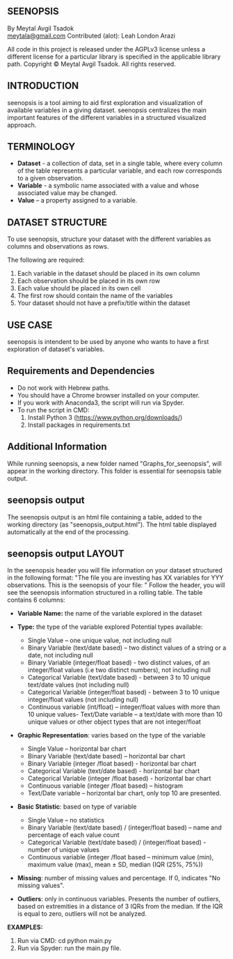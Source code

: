 
## **SEENOPSIS**
By Meytal Avgil Tsadok  
meytala@gmail.com
Contributed (alot): Leah London Arazi  


All code in this project is released under the AGPLv3 license unless a different license for a particular library is specified in the applicable library path.
Copyright © Meytal Avgil Tsadok. All rights reserved.

## **INTRODUCTION**

seenopsis is a tool aiming to aid first exploration and visualization of available variables in a giving dataset.  seenopsis centralizes the main important features of the different variables in a structured visualized approach.

## **TERMINOLOGY**

- **Dataset** - a collection of data, set in a single table, where every column of the table represents a particular variable, and each row corresponds to a given observation.
- **Variable** - a symbolic name associated with a value and whose associated value may be changed.
- **Value** – a property assigned to a variable.

## **DATASET STRUCTURE**
To use seenopsis, structure your dataset with the different variables as columns and observations as rows.

The following are required:

1. Each variable in the dataset should be placed in its own column
2. Each observation should be placed in its own row
3. Each value should be placed in its own cell
4. The first row should contain the name of the variables
5. Your dataset should not have a prefix/title within the dataset

## **USE CASE**
seenopsis is intendent to be used by anyone who wants to have a first exploration of dataset&#39;s variables.

## **Requirements and Dependencies**
- Do not work with Hebrew paths.
- You should have a Chrome browser installed on your computer.
- If you work with Anaconda3, the script will run via Spyder.
- To run the script in CMD:
  1. Install Python 3 (https://www.python.org/downloads/)
  2. Install packages in requirements.txt

## **Additional Information**

While running seenopsis, a new folder named &quot;Graphs_for_seenopsis&quot;, will appear in the working directory. This folder is essential for seenopsis table output.

## **seenopsis  output**

The seenopsis output is an html file containing a table, added to the working directory (as &quot;seenopsis\_output.html&quot;).
The html table displayed automatically at the end of the processing.

## **seenopsis** **output** **LAYOUT**

In the seenopsis header you will file information on your dataset structured in the following format:
&quot;The file you are investing has XX variables for YYY observations.
This is the seenopsis of your file: &quot;
Follow the header, you will see the seenopsis information structured in a rolling table. The table contains 6 columns:
- **Variable Name:** the name of the variable explored in the dataset
- **Type:** the type of the variable explored
  Potential types available:
    - Single Value – one unique value, not including null
    - Binary Variable (text/date based) – two distinct values of a string or a date, not including null
    - Binary Variable (integer/float based) - two distinct values, of an integer/float values (i.e two distinct numbers), not including null
    - Categorical Variable (text/date based) - between 3 to 10 unique text/date values (not including null)
    - Categorical Variable (integer/float based) - between 3 to 10 unique integer/float values (not including null)
    - Continuous variable (int/float) – integer/float values with more than 10 unique values- Text/Date variable – a text/date with more than 10 unique values or other object types that are not integer/float

- **Graphic Representation**: varies based on the type of the variable
    - Single Value – horizontal bar chart
    - Binary Variable (text/date based) – horizontal bar chart
    - Binary Variable (integer /float based) - horizontal bar chart
    - Categorical Variable (text/date based) - horizontal bar chart
    - Categorical Variable (integer /float based) - horizontal bar chart
    - Continuous variable (integer /float based) – histogram
    - Text/Date variable – horizontal bar chart, only top 10 are presented.

- **Basic Statistic**: based on type of variable
  - Single Value – no statistics
  - Binary Variable (text/date based) / (integer/float based) – name and percentage of each value count
  - Categorical Variable (text/date based) / (integer/float based)  - number of unique values
  - Continuous variable (integer /float based – minimum value (min), maximum value (max), mean ± SD, median (IQR (25%, 75%))

- **Missing**: number of missing values and percentage. If 0, indicates &quot;No missing values&quot;.
- **Outliers**: only in continuous variables. Presents the number of outliers, based on extremities in a distance of 3 IQRs from the median. If the IQR is equal to zero, outliers will not be analyzed.


**EXAMPLES:**
1. Run via CMD:
    cd <the code directory>
    python main.py
2. Run via Spyder:
    run the main.py file.
